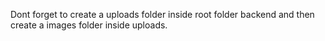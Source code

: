 Dont forget to create a uploads folder inside root folder backend and then create a images folder inside uploads.

